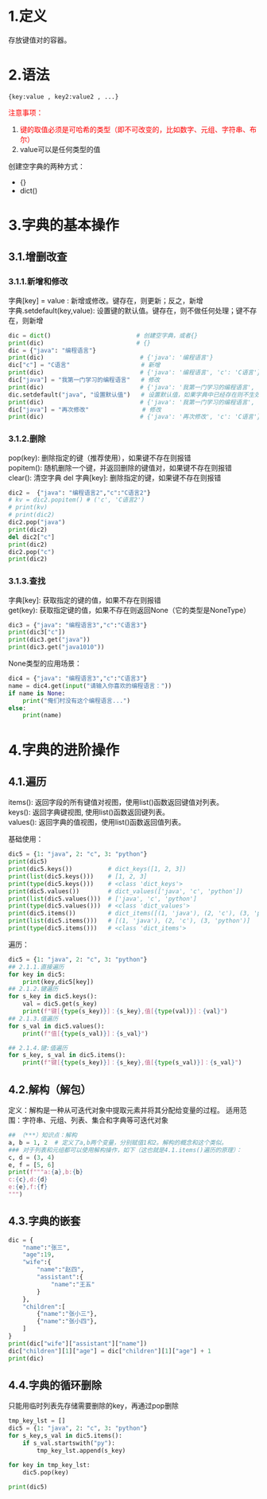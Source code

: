 # 1.定义
存放键值对的容器。</br>
# 2.语法
```properties
{key:value , key2:value2 , ...}
```
<font color="red">注意事项：</font></br>
1. <font color="red">键的取值必须是可哈希的类型（即不可改变的，比如数字、元组、字符串、布尔）</font></br>
2. value可以是任何类型的值</br>

创建空字典的两种方式：
- {}
- dict()
# 3.字典的基本操作
## 3.1.增删改查
### 3.1.1.新增和修改
字典[key] = value : 新增或修改。键存在，则更新；反之，新增</br>
字典.setdefault(key,value): 设置键的默认值。键存在，则不做任何处理；键不存在，则新增</br>
```python
dic = dict()                        # 创建空字典，或者{}
print(dic)                          # {}
dic = {"java": "编程语言"}
print(dic)                           # {'java': '编程语言'}
dic["c"] = "C语言"                    # 新增
print(dic)                           # {'java': '编程语言', 'c': 'C语言'}
dic["java"] = "我第一门学习的编程语言"   # 修改
print(dic)                           # {'java': '我第一门学习的编程语言', 'c': 'C语言'}
dic.setdefault("java", "设置默认值")   # 设置默认值，如果字典中已经存在则不生效
print(dic)                           # {'java': '我第一门学习的编程语言', 'c': 'C语言'}
dic["java"] = "再次修改"               # 修改
print(dic)                           # {'java': '再次修改', 'c': 'C语言'}
```
### 3.1.2.删除
pop(key): 删除指定的键（推荐使用），如果键不存在则报错 </br>
popitem(): 随机删除一个键，并返回删除的键值对，如果键不存在则报错 </br>
clear(): 清空字典
del 字典[key]: 删除指定的键，如果键不存在则报错
```python
dic2 =  {"java": "编程语言2","c":"C语言2"}
# kv = dic2.popitem() # ('c', 'C语言2')
# print(kv)
# print(dic2)
dic2.pop("java")
print(dic2)
del dic2["c"]
print(dic2)
dic2.pop("c")
print(dic2)
```
### 3.1.3.查找
字典[key]: 获取指定的键的值，如果不存在则报错</br>
get(key): 获取指定键的值，如果不存在则返回None（它的类型是NoneType）
```python
dic3 = {"java": "编程语言3","c":"C语言3"}
print(dic3["c"])
print(dic3.get("java"))
print(dic3.get("java1010"))
```
None类型的应用场景：
```python
dic4 = {"java": "编程语言3","c":"C语言3"}
name = dic4.get(input("请输入你喜欢的编程语言："))
if name is None:
    print("俺们村没有这个编程语言...")
else:
    print(name)
```

# 4.字典的进阶操作
## 4.1.遍历
items(): 返回字段的所有键值对视图，使用list()函数返回键值对列表。</br>
keys(): 返回字典键视图, 使用list()函数返回键列表。</br>
values(): 返回字典的值视图，使用list()函数返回值列表。</br>

基础使用：
```python
dic5 = {1: "java", 2: "c", 3: "python"}
print(dic5)
print(dic5.keys())          # dict_keys([1, 2, 3])
print(list(dic5.keys()))    # [1, 2, 3]
print(type(dic5.keys()))    # <class 'dict_keys'>
print(dic5.values())        # dict_values(['java', 'c', 'python'])
print(list(dic5.values()))  # ['java', 'c', 'python']
print(type(dic5.values()))  # <class 'dict_values'>
print(dic5.items())         # dict_items([(1, 'java'), (2, 'c'), (3, 'python')])
print(list(dic5.items()))   # [(1, 'java'), (2, 'c'), (3, 'python')]
print(type(dic5.items()))   # <class 'dict_items'>
```
遍历：
```python
dic5 = {1: "java", 2: "c", 3: "python"}
## 2.1.1.直接遍历
for key in dic5:
    print(key,dic5[key])
## 2.1.2.键遍历
for s_key in dic5.keys():
    val = dic5.get(s_key)
    print(f"键[{type(s_key)}]：{s_key},值[{type(val)}]：{val}")
## 2.1.3.值遍历
for s_val in dic5.values():
    print(f"值[{type(s_val)}]：{s_val}")

## 2.1.4.键:值遍历
for s_key, s_val in dic5.items():
    print(f"键[{type(s_key)}]：{s_key},值[{type(s_val)}]：{s_val}")
```
## 4.2.解构（解包）
定义：解构是一种从可迭代对象中提取元素并将其分配给变量的过程。
适用范围：字符串、元组、列表、集合和字典等可迭代对象</br>
```python
## （***）知识点：解构
a, b = 1, 2  # 定义了a,b两个变量，分别赋值1和2。解构的概念和这个类似。
### 对于列表和元组都可以使用解构操作，如下（这也就是4.1.items()遍历的原理）：
c, d = (3, 4)
e, f = [5, 6]
print(f"""a:{a},b:{b}
c:{c},d:{d}
e:{e},f:{f}
""")
```
## 4.3.字典的嵌套
```python
dic = {
    "name":"张三",
    "age":19,
    "wife":{
        "name":"赵四",
        "assistant":{
            "name":"王五"
        }
    },
    "children":[
        {"name":"张小三"},
        {"name":"张小四"},
    ]
}
print(dic["wife"]["assistant"]["name"])
dic["children"][1]["age"] = dic["children"][1]["age"] + 1
print(dic)
```
## 4.4.字典的循环删除
只能用临时列表先存储需要删除的key，再通过pop删除</br>
```python
tmp_key_lst = []
dic5 = {1: "java", 2: "c", 3: "python"}
for s_key,s_val in dic5.items():
    if s_val.startswith("py"):
        tmp_key_lst.append(s_key)

for key in tmp_key_lst:
    dic5.pop(key)

print(dic5)
```